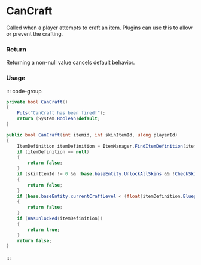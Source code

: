 # CanCraft
<Badge type="info" text="Crafting"/><Badge type="danger" text="Carbon Compatible"/><Badge type="warning" text="Oxide Compatible"/>
Called when a player attempts to craft an item. Plugins can use this to allow or prevent the crafting.

### Return
Returning a non-null value cancels default behavior.

### Usage
::: code-group
```csharp [Example]
private bool CanCraft()
{
	Puts("CanCraft has been fired!");
	return (System.Boolean)default;
}
```
```csharp [Source — Assembly-CSharp @ PlayerBlueprints]
public bool CanCraft(int itemid, int skinItemId, ulong playerId)
{
	ItemDefinition itemDefinition = ItemManager.FindItemDefinition(itemid);
	if (itemDefinition == null)
	{
		return false;
	}
	if (skinItemId != 0 && !base.baseEntity.UnlockAllSkins && !CheckSkinOwnership(skinItemId, playerId))
	{
		return false;
	}
	if (base.baseEntity.currentCraftLevel < (float)itemDefinition.Blueprint.GetWorkbenchLevel())
	{
		return false;
	}
	if (HasUnlocked(itemDefinition))
	{
		return true;
	}
	return false;
}

```
:::
